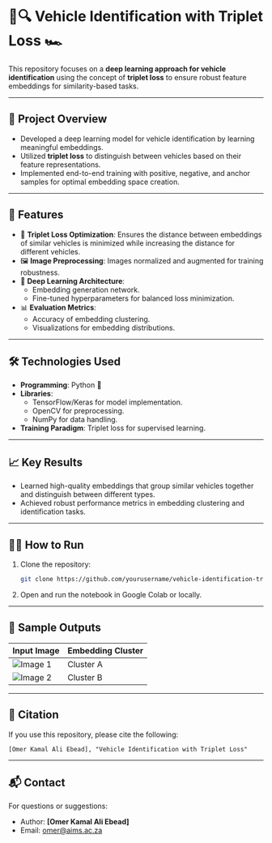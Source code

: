 
# 🚗🔍 Vehicle Identification with Triplet Loss 🏎️

This repository focuses on a **deep learning approach for vehicle identification** using the concept of **triplet loss** to ensure robust feature embeddings for similarity-based tasks.

---

## 📂 Project Overview

- Developed a deep learning model for vehicle identification by learning meaningful embeddings.
- Utilized **triplet loss** to distinguish between vehicles based on their feature representations.
- Implemented end-to-end training with positive, negative, and anchor samples for optimal embedding space creation.

---

## 🚀 Features

- 🎯 **Triplet Loss Optimization**: Ensures the distance between embeddings of similar vehicles is minimized while increasing the distance for different vehicles.
- 🖼️ **Image Preprocessing**: Images normalized and augmented for training robustness.
- 🧠 **Deep Learning Architecture**:
  - Embedding generation network.
  - Fine-tuned hyperparameters for balanced loss minimization.
- 📊 **Evaluation Metrics**:
  - Accuracy of embedding clustering.
  - Visualizations for embedding distributions.

---

## 🛠️ Technologies Used

- **Programming**: Python 🐍
- **Libraries**:
  - TensorFlow/Keras for model implementation.
  - OpenCV for preprocessing.
  - NumPy for data handling.
- **Training Paradigm**: Triplet loss for supervised learning.

---

## 📈 Key Results

- Learned high-quality embeddings that group similar vehicles together and distinguish between different types.
- Achieved robust performance metrics in embedding clustering and identification tasks.

---

## 🧑‍💻 How to Run

1. Clone the repository:
   ```bash
   git clone https://github.com/yourusername/vehicle-identification-triplet-loss.git
   ```
2. Open and run the notebook in Google Colab or locally.

---

## 📸 Sample Outputs

| Input Image | Embedding Cluster |
|-------------|--------------------|
| ![Image 1](path/to/image1.png) | Cluster A |
| ![Image 2](path/to/image2.png) | Cluster B |

---

## 📝 Citation

If you use this repository, please cite the following:
```text
[Omer Kamal Ali Ebead], "Vehicle Identification with Triplet Loss"
```

---

## 📬 Contact

For questions or suggestions:
- Author: **[Omer Kamal Ali Ebead]**
- Email: [omer@aims.ac.za](mailto:omer@aims.ac.za)

